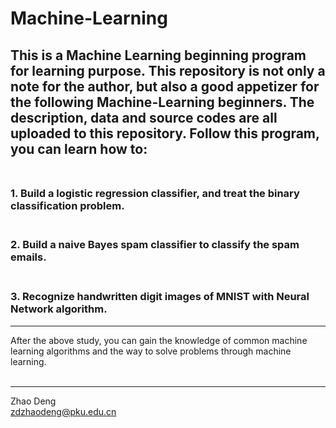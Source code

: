 #    Machine-Learning  <p align = "center"> 

This is a Machine Learning beginning program for learning purpose. This repository is not only a note for the author, but also a good appetizer for the following Machine-Learning beginners. The description, data and source codes are all uploaded to this repository. Follow this program, you can learn how to: <br><br>
-------------------------
### **1. Build a logistic regression classifier, and treat the binary classification problem.**<br><br>
### **2. Build a naive Bayes spam classifier to classify the spam emails.**<br><br>
### **3. Recognize handwritten digit images of MNIST with Neural Network algorithm.** <br>
-------------------------

After the above study, you can gain the knowledge of common machine learning algorithms and the way to solve problems through machine learning.<br><br>

------------
Zhao Deng<br>
zdzhaodeng@pku.edu.cn

